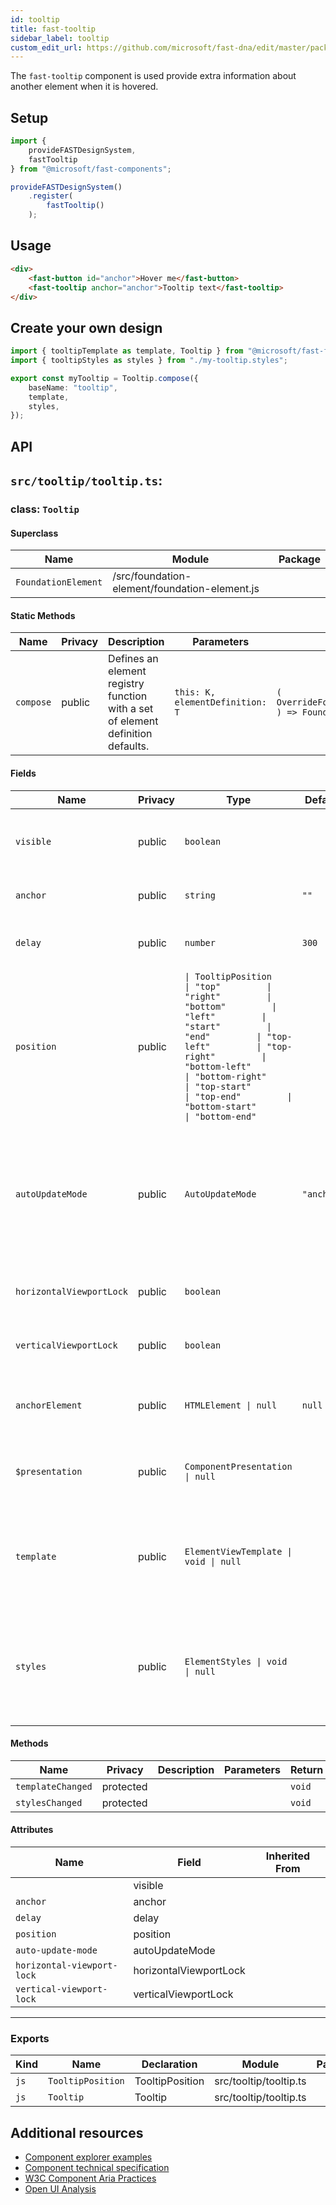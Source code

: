 ```yaml
---
id: tooltip
title: fast-tooltip
sidebar_label: tooltip
custom_edit_url: https://github.com/microsoft/fast-dna/edit/master/packages/web-components/fast-foundation/src/tooltip/README.md
---
```


The `fast-tooltip` component is used provide extra information about another element when it is hovered.

## Setup

```ts
import {
    provideFASTDesignSystem,
    fastTooltip
} from "@microsoft/fast-components";

provideFASTDesignSystem()
    .register(
        fastTooltip()
    );
```

## Usage

```html
<div>
    <fast-button id="anchor">Hover me</fast-button>
    <fast-tooltip anchor="anchor">Tooltip text</fast-tooltip>
</div>
```

## Create your own design

```ts
import { tooltipTemplate as template, Tooltip } from "@microsoft/fast-foundation";
import { tooltipStyles as styles } from "./my-tooltip.styles";

export const myTooltip = Tooltip.compose({
    baseName: "tooltip",
    template,
    styles,
});
```

## API

## `src/tooltip/tooltip.ts`:

### class: `Tooltip`

#### Superclass

| Name                | Module                                        | Package |
| ------------------- | --------------------------------------------- | ------- |
| `FoundationElement` | /src/foundation-element/foundation-element.js |         |

#### Static Methods

| Name      | Privacy | Description                                                                     | Parameters                      | Return                                                                                                           | Inherited From    |
| --------- | ------- | ------------------------------------------------------------------------------- | ------------------------------- | ---------------------------------------------------------------------------------------------------------------- | ----------------- |
| `compose` | public  | Defines an element registry function with a set of element definition defaults. | `this: K, elementDefinition: T` | `(         overrideDefinition?: OverrideFoundationElementDefinition<T>     ) => FoundationElementRegistry<T, K>` | FoundationElement |

#### Fields

| Name                     | Privacy | Type                                                                                                                                                                                                                                                                                                                             | Default    | Description                                                                                                                                                                                                      | Inherited From    |
| ------------------------ | ------- | -------------------------------------------------------------------------------------------------------------------------------------------------------------------------------------------------------------------------------------------------------------------------------------------------------------------------------- | ---------- | ---------------------------------------------------------------------------------------------------------------------------------------------------------------------------------------------------------------- | ----------------- |
| `visible`                | public  | `boolean`                                                                                                                                                                                                                                                                                                                        |            | Whether the tooltip is visible or not. If undefined tooltip is shown when anchor element is hovered                                                                                                              |                   |
| `anchor`                 | public  | `string`                                                                                                                                                                                                                                                                                                                         | `""`       | The id of the element the tooltip is anchored to                                                                                                                                                                 |                   |
| `delay`                  | public  | `number`                                                                                                                                                                                                                                                                                                                         | `300`      | The delay in milliseconds before a tooltip is shown after a hover event                                                                                                                                          |                   |
| `position`               | public  | `\| TooltipPosition         \| "top"         \| "right"         \| "bottom"         \| "left"         \| "start"         \| "end"         \| "top-left"         \| "top-right"         \| "bottom-left"         \| "bottom-right"         \| "top-start"         \| "top-end"         \| "bottom-start"         \| "bottom-end"` |            | Controls the placement of the tooltip relative to the anchor. When the position is undefined the tooltip is placed above or below the anchor based on available space.                                           |                   |
| `autoUpdateMode`         | public  | `AutoUpdateMode`                                                                                                                                                                                                                                                                                                                 | `"anchor"` | Controls when the tooltip updates its position, default is 'anchor' which only updates when the anchor is resized.  'auto' will update on scroll/resize events. Corresponds to anchored-region auto-update-mode. |                   |
| `horizontalViewportLock` | public  | `boolean`                                                                                                                                                                                                                                                                                                                        |            | Controls if the tooltip will always remain fully in the viewport on the horizontal axis                                                                                                                          |                   |
| `verticalViewportLock`   | public  | `boolean`                                                                                                                                                                                                                                                                                                                        |            | Controls if the tooltip will always remain fully in the viewport on the vertical axis                                                                                                                            |                   |
| `anchorElement`          | public  | `HTMLElement \| null`                                                                                                                                                                                                                                                                                                            | `null`     | the html element currently being used as anchor. Setting this directly overrides the anchor attribute.                                                                                                           |                   |
| `$presentation`          | public  | `ComponentPresentation \| null`                                                                                                                                                                                                                                                                                                  |            | A property which resolves the ComponentPresentation instance for the current component.                                                                                                                          | FoundationElement |
| `template`               | public  | `ElementViewTemplate \| void \| null`                                                                                                                                                                                                                                                                                            |            | Sets the template of the element instance. When undefined, the element will attempt to resolve the template from the associated presentation or custom element definition.                                       | FoundationElement |
| `styles`                 | public  | `ElementStyles \| void \| null`                                                                                                                                                                                                                                                                                                  |            | Sets the default styles for the element instance. When undefined, the element will attempt to resolve default styles from the associated presentation or custom element definition.                              | FoundationElement |

#### Methods

| Name              | Privacy   | Description | Parameters | Return | Inherited From    |
| ----------------- | --------- | ----------- | ---------- | ------ | ----------------- |
| `templateChanged` | protected |             |            | `void` | FoundationElement |
| `stylesChanged`   | protected |             |            | `void` | FoundationElement |

#### Attributes

| Name                       | Field                  | Inherited From |
| -------------------------- | ---------------------- | -------------- |
|                            | visible                |                |
| `anchor`                   | anchor                 |                |
| `delay`                    | delay                  |                |
| `position`                 | position               |                |
| `auto-update-mode`         | autoUpdateMode         |                |
| `horizontal-viewport-lock` | horizontalViewportLock |                |
| `vertical-viewport-lock`   | verticalViewportLock   |                |

<hr/>

### Exports

| Kind | Name              | Declaration     | Module                 | Package |
| ---- | ----------------- | --------------- | ---------------------- | ------- |
| `js` | `TooltipPosition` | TooltipPosition | src/tooltip/tooltip.ts |         |
| `js` | `Tooltip`         | Tooltip         | src/tooltip/tooltip.ts |         |


## Additional resources

* [Component explorer examples](https://explore.fast.design/components/fast-tooltip)
* [Component technical specification](https://github.com/microsoft/fast/blob/master/packages/web-components/fast-foundation/src/tooltip/tooltip.spec.md)
* [W3C Component Aria Practices](https://w3c.github.io/aria-practices/#tooltip)
* [Open UI Analysis](https://open-ui.org/components/tooltip.research)